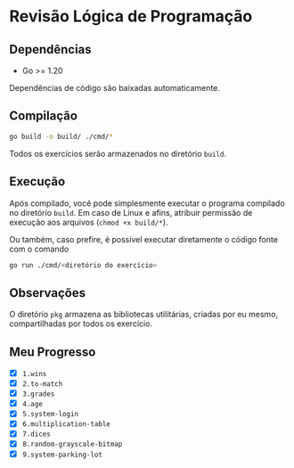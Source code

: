 # Revisão Lógica de Programação

## Dependências

 - Go >= 1.20

Dependências de código são baixadas automaticamente.

## Compilação

```bash
go build -o build/ ./cmd/*
```

Todos os exercícios serão armazenados no diretório `build`.

## Execução

Após compilado, você pode simplesmente executar o programa compilado no diretório `build`. Em caso de Linux e afins, atribuir permissão de execução aos arquivos (`chmod +x build/*`).

Ou também, caso prefire, é possível executar diretamente o código fonte com o comando

```bash
go run ./cmd/<diretório do exercício>
```

## Observações

O diretório `pkg` armazena as bibliotecas utilitárias, criadas por eu mesmo, compartilhadas por todos os exercício.

## Meu Progresso

 - [x] `1.wins`
 - [x] `2.to-match`
 - [x] `3.grades`
 - [x] `4.age`
 - [x] `5.system-login`
 - [x] `6.multiplication-table`
 - [x] `7.dices`
 - [x] `8.random-grayscale-bitmap`
 - [x] `9.system-parking-lot`
